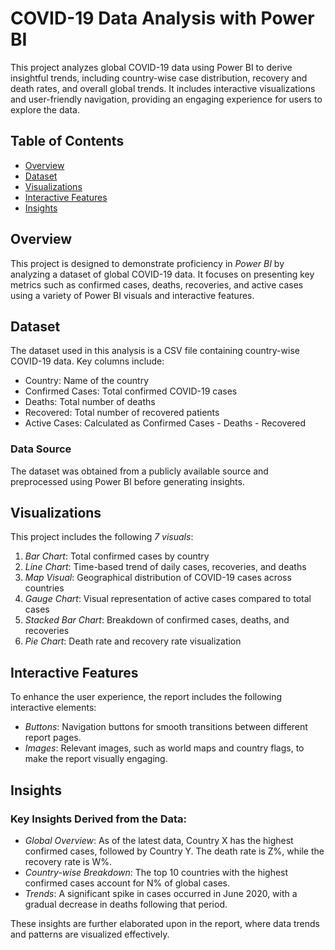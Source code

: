 # COVID-19 Data Analysis with Power BI

This project analyzes global COVID-19 data using Power BI to derive insightful trends, including country-wise case distribution, recovery and death rates, and overall global trends. It includes interactive visualizations and user-friendly navigation, providing an engaging experience for users to explore the data.

## Table of Contents

- [Overview](#overview)
- [Dataset](#dataset)
- [Visualizations](#visualizations)
- [Interactive Features](#interactive-features)
- [Insights](#insights)

## Overview

This project is designed to demonstrate proficiency in *Power BI* by analyzing a dataset of global COVID-19 data. It focuses on presenting key metrics such as confirmed cases, deaths, recoveries, and active cases using a variety of Power BI visuals and interactive features.

## Dataset

The dataset used in this analysis is a CSV file containing country-wise COVID-19 data. Key columns include:

- Country: Name of the country
- Confirmed Cases: Total confirmed COVID-19 cases
- Deaths: Total number of deaths
- Recovered: Total number of recovered patients
- Active Cases: Calculated as Confirmed Cases - Deaths - Recovered

### Data Source

The dataset was obtained from a publicly available source and preprocessed using Power BI before generating insights.


## Visualizations

This project includes the following *7 visuals*:

1. *Bar Chart*: Total confirmed cases by country
2. *Line Chart*: Time-based trend of daily cases, recoveries, and deaths
3. *Map Visual*: Geographical distribution of COVID-19 cases across countries
4. *Gauge Chart*: Visual representation of active cases compared to total cases
5. *Stacked Bar Chart*: Breakdown of confirmed cases, deaths, and recoveries
6. *Pie Chart*: Death rate and recovery rate visualization

## Interactive Features

To enhance the user experience, the report includes the following interactive elements:

- *Buttons*: Navigation buttons for smooth transitions between different report pages.
- *Images*: Relevant images, such as world maps and country flags, to make the report visually engaging.

## Insights

### Key Insights Derived from the Data:

- *Global Overview*: As of the latest data, Country X has the highest confirmed cases, followed by Country Y. The death rate is Z%, while the recovery rate is W%.
- *Country-wise Breakdown*: The top 10 countries with the highest confirmed cases account for N% of global cases.
- *Trends*: A significant spike in cases occurred in June 2020, with a gradual decrease in deaths following that period.

These insights are further elaborated upon in the report, where data trends and patterns are visualized effectively.
